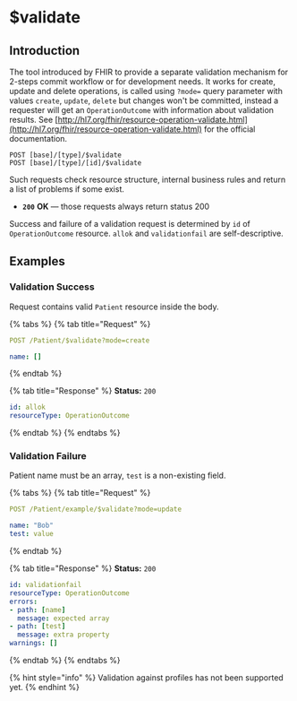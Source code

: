 # $validate

## Introduction

The tool introduced by FHIR to provide a separate validation mechanism for 2-steps commit workflow or for development needs. It works for create, update and delete operations, is called using `?mode=` query parameter with values `create`, `update`, `delete` but changes won't be committed, instead a requester will get an `OperationOutcome` with information about validation results. See [http://hl7.org/fhir/resource-operation-validate.html](http://hl7.org/fhir/resource-operation-validate.html) for the official documentation. 

```text
POST [base]/[type]/$validate
POST [base]/[type]/[id]/$validate
```

Such requests check resource structure, internal business rules and return a list of problems if some exist.

* **`200`** **OK** — those requests always return status 200

Success and failure of a validation request is determined by `id` of `OperationOutcome` resource. `allok` and `validationfail` are self-descriptive.

## Examples

### Validation Success

Request contains valid `Patient` resource inside the body.

{% tabs %}
{% tab title="Request" %}
```yaml
POST /Patient/$validate?mode=create

name: []
```
{% endtab %}

{% tab title="Response" %}
**Status:** `200`

```yaml
id: allok
resourceType: OperationOutcome
```
{% endtab %}
{% endtabs %}

### Validation Failure

Patient name must be an array, `test` is a non-existing field.

{% tabs %}
{% tab title="Request" %}
```yaml
POST /Patient/example/$validate?mode=update

name: "Bob"
test: value
```
{% endtab %}

{% tab title="Response" %}
**Status:** `200`

```yaml
id: validationfail
resourceType: OperationOutcome
errors:
- path: [name]
  message: expected array
- path: [test]
  message: extra property
warnings: []
```
{% endtab %}
{% endtabs %}

{% hint style="info" %}
Validation against profiles has not been supported yet.
{% endhint %}

